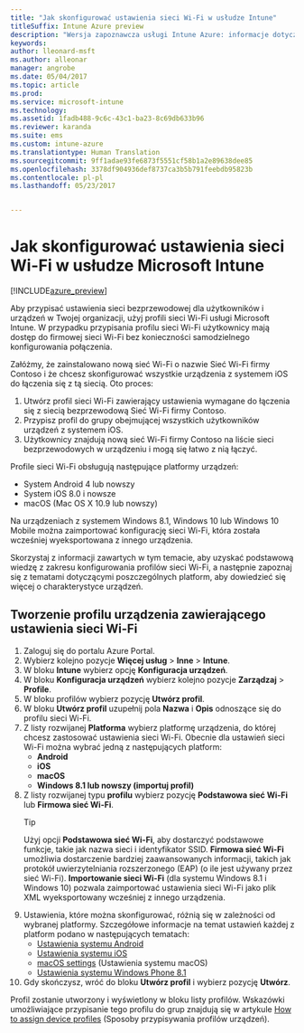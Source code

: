 ```yaml
---
title: "Jak skonfigurować ustawienia sieci Wi-Fi w usłudze Intune"
titleSuffix: Intune Azure preview
description: "Wersja zapoznawcza usługi Intune Azure: informacje dotyczące konfigurowania ustawień sieci Wi-Fi na zarządzanych urządzeniach przy użyciu usługi Intune."
keywords: 
author: lleonard-msft
ms.author: alleonar
manager: angrobe
ms.date: 05/04/2017
ms.topic: article
ms.prod: 
ms.service: microsoft-intune
ms.technology: 
ms.assetid: 1fadb488-9c6c-43c1-ba23-8c69db633b96
ms.reviewer: karanda
ms.suite: ems
ms.custom: intune-azure
ms.translationtype: Human Translation
ms.sourcegitcommit: 9ff1adae93fe6873f5551cf58b1a2e89638dee85
ms.openlocfilehash: 3378df904936def8737ca3b5b791feebdb95823b
ms.contentlocale: pl-pl
ms.lasthandoff: 05/23/2017


---
```


# <a name="how-to-configure-wi-fi-settings-in-microsoft-intune"></a>Jak skonfigurować ustawienia sieci Wi-Fi w usłudze Microsoft Intune

[!INCLUDE[azure_preview](./includes/azure_preview.md)]

Aby przypisać ustawienia sieci bezprzewodowej dla użytkowników i urządzeń w Twojej organizacji, użyj profili sieci Wi-Fi usługi Microsoft Intune. W przypadku przypisania profilu sieci Wi-Fi użytkownicy mają dostęp do firmowej sieci Wi-Fi bez konieczności samodzielnego konfigurowania połączenia.

Załóżmy, że zainstalowano nową sieć Wi-Fi o nazwie Sieć Wi-Fi firmy Contoso i że chcesz skonfigurować wszystkie urządzenia z systemem iOS do łączenia się z tą siecią. Oto proces:

1. Utwórz profil sieci Wi-Fi zawierający ustawienia wymagane do łączenia się z siecią bezprzewodową Sieć Wi-Fi firmy Contoso.
2. Przypisz profil do grupy obejmującej wszystkich użytkowników urządzeń z systemem iOS.
3. Użytkownicy znajdują nową sieć Wi-Fi firmy Contoso na liście sieci bezprzewodowych w urządzeniu i mogą się łatwo z nią łączyć.

Profile sieci Wi-Fi obsługują następujące platformy urządzeń:

- System Android 4 lub nowszy
- System iOS 8.0 i nowsze
- macOS (Mac OS X 10.9 lub nowszy)

Na urządzeniach z systemem Windows 8.1, Windows 10 lub Windows 10 Mobile można zaimportować konfigurację sieci Wi-Fi, która została wcześniej wyeksportowana z innego urządzenia.

Skorzystaj z informacji zawartych w tym temacie, aby uzyskać podstawową wiedzę z zakresu konfigurowania profilów sieci Wi-Fi, a następnie zapoznaj się z tematami dotyczącymi poszczególnych platform, aby dowiedzieć się więcej o charakterystyce urządzeń.

## <a name="create-a-device-profile-containing-wi-fi-settings"></a>Tworzenie profilu urządzenia zawierającego ustawienia sieci Wi-Fi

1. Zaloguj się do portalu Azure Portal.
2. Wybierz kolejno pozycje **Więcej usług** > **Inne** > **Intune**.
3. W bloku **Intune** wybierz opcję **Konfiguracja urządzeń**.
2. W bloku **Konfiguracja urządzeń** wybierz kolejno pozycje **Zarządzaj** > **Profile**.
3. W bloku profilów wybierz pozycję **Utwórz profil**.
4. W bloku **Utwórz profil** uzupełnij pola **Nazwa** i **Opis** odnoszące się do profilu sieci Wi-Fi.
5. Z listy rozwijanej **Platforma** wybierz platformę urządzenia, do której chcesz zastosować ustawienia sieci Wi-Fi. Obecnie dla ustawień sieci Wi-Fi można wybrać jedną z następujących platform:
    - **Android**
    - **iOS**
    - **macOS**
    - **Windows 8.1 lub nowszy (importuj profil)**
6. Z listy rozwijanej typu **profilu** wybierz pozycję **Podstawowa sieć Wi-Fi** lub **Firmowa sieć Wi-Fi**.
    >[!TIP]
    >Użyj opcji **Podstawowa sieć Wi-Fi**, aby dostarczyć podstawowe funkcje, takie jak nazwa sieci i identyfikator SSID. **Firmowa sieć Wi-Fi** umożliwia dostarczenie bardziej zaawansowanych informacji, takich jak protokół uwierzytelniania rozszerzonego (EAP) (o ile jest używany przez sieć Wi-Fi). **Importowanie sieci Wi-Fi** (dla systemu Windows 8.1 i Windows 10) pozwala zaimportować ustawienia sieci Wi-Fi jako plik XML wyeksportowany wcześniej z innego urządzenia.
7. Ustawienia, które można skonfigurować, różnią się w zależności od wybranej platformy. Szczegółowe informacje na temat ustawień każdej z platform podano w następujących tematach:
    - [Ustawienia systemu Android](wi-fi-settings-android.md)
    - [Ustawienia systemu iOS](wi-fi-settings-ios.md)
    - [macOS settings](wi-fi-settings-macos.md) (Ustawienia systemu macOS)
    - [Ustawienia systemu Windows Phone 8.1](wi-fi-settings-import-windows-8-1.md)
8. Gdy skończysz, wróć do bloku **Utwórz profil** i wybierz pozycję **Utwórz**.

Profil zostanie utworzony i wyświetlony w bloku listy profilów.
Wskazówki umożliwiające przypisanie tego profilu do grup znajdują się w artykule [How to assign device profiles](device-profile-assign.md) (Sposoby przypisywania profilów urządzeń).


